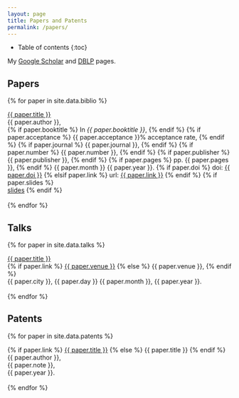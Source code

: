 ```yaml
---
layout: page
title: Papers and Patents
permalink: /papers/
---
```


* Table of contents
{:toc}

My [Google Scholar](http://scholar.google.co.uk/citations?hl=en&user=oT8RhJgAAAAJ)
and
[DBLP](http://dblp.uni-trier.de/pers/hd/r/Reid:Alastair_David)
pages.

## Papers

{% for paper in site.data.biblio %}
  <div class="biblio">
    <a class="papertitle" href="{{ site.baseurl }}/papers/{{ paper.file }}">{{ paper.title }}</a>
    <br>
    {{ paper.author }},
    <br>
    {% if paper.booktitle %} In <i>{{ paper.booktitle }}</i>, {% endif %}
    {% if paper.acceptance %} {{ paper.acceptance }}% acceptance rate, {% endif %}
    {% if paper.journal %} {{ paper.journal }}, {% endif %}
    {% if paper.number %} {{ paper.number }}, {% endif %}
    {% if paper.publisher %} {{ paper.publisher }}, {% endif %}
    {% if paper.pages %} pp. {{ paper.pages }}, {% endif %}
    {{ paper.month }} {{ paper.year }}.
    {% if paper.doi %} doi: <a href="{{ paper.link }}">{{ paper.doi }}</a>
    {% elsif paper.link %} url: <a href="{{ paper.link }}">{{ paper.link }}</a>
    {% endif %}
    {% if paper.slides %} <br><a class="paperslides" href="{{ site.baseurl }}/papers/{{ paper.slides }}">slides</a> {% endif %}
    <br>
    <br>
  </div>
{% endfor %}

## Talks

{% for paper in site.data.talks %}
  <div class="biblio">
    <a class="papertitle" href="{{ site.baseurl }}/papers/{{ paper.slides }}">{{ paper.title }}</a>
    <br>
    {% if paper.link %}
        <a href="{{ paper.link }}">{{ paper.venue }}</a>
    {% else %}
        {{ paper.venue }},
    {% endif %}
    <br>
    {{ paper.city }},
    {{ paper.day }} {{ paper.month }}, {{ paper.year }}.
    <br>
    <br>
  </div>
{% endfor %}

## Patents

{% for paper in site.data.patents %}
  <div class="biblio">
    {% if paper.link %} <a href="{{ paper.link }}">{{ paper.title }}</a>
    {% else %} {{ paper.title }} {% endif %}
    <br>
    {{ paper.author }},
    <br>
    {{ paper.note }},
    <br>
    {{ paper.year }}.
    <br>
    <br>
  </div>
{% endfor %}
